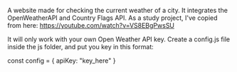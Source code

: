 A website made for checking the current weather of a city. It integrates the OpenWeatherAPI and Country Flags API.
As a study project, I've copied from here: https://youtube.com/watch?v=VS8EBgPwsSU

It will only work with your own Open Weather API key. Create a config.js file inside the js folder, and put you key in this format:

const config = {
  apiKey: "key_here"
}
